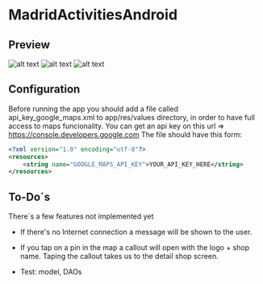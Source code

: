# MadridActivitiesAndroid

## Preview
![alt text](https://i.imgur.com/1HQi2O7.png "Initial menu")
![alt text](https://i.imgur.com/hbYIGaE.png "Activities Activity")
![alt text](https://i.imgur.com/m2Q6BBe.png "Activities Detail Activity")


## Configuration
Before running the app you should add a file called api_key_google_maps.xml to app/res/values directory, in order to have full access to maps funcionality. You can get an api key on this url => https://console.developers.google.com
The file should have this form:

```xml
<?xml version="1.0" encoding="utf-8"?>
<resources>
    <string name="GOOGLE_MAPS_API_KEY">YOUR_API_KEY_HERE</string>
</resources>
```


## To-Do´s

There´s a few features not implemented yet

* If there's no Internet connection a message will be shown to the user.

* If you tap on a pin in the map a callout will open with the logo +
shop name. Taping the callout takes us to the detail shop screen.

* Test: model, DAOs
